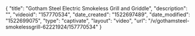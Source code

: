 {
    "title": "Gotham Steel Electric Smokeless Grill and Griddle",
    "description": "",
    "videoid": "157770534",
    "date_created": "1522697489",
    "date_modified": "1522699075",
    "type": "captivate",
    "layout": "video",
    "url": "\/v\/gothamsteel-smokelessgrill-62221924\/157770534"
}